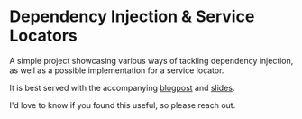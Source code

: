# Dependency Injection & Service Locators

A simple project showcasing various ways of tackling dependency injection, as well as a possible implementation for a service locator.

It is best served with the accompanying [blogpost](https://aclima93.com/dependency-injection-and-service-locators) and [slides](https://aclima93.com/assets/files/2023-01-30/dependency-injection-and-service-locators.pdf).

I'd love to know if you found this useful, so please reach out.

